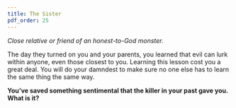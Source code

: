 ```yaml
---
title: The Sister
pdf_order: 25
---
```


_Close relative or friend of an honest-to-God monster._

The day they turned on you and your parents, you learned that evil can lurk within anyone, even those closest to you. Learning this lesson cost you a great deal. You will do your damndest to make sure no one else has to learn the same thing the same way.

**You’ve saved something sentimental that the killer in your past gave you. What is it?**
